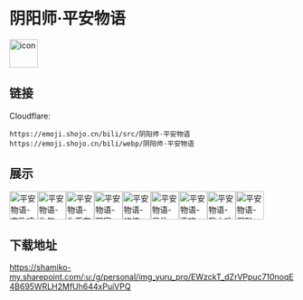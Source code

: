 # 阴阳师·平安物语
<img src="https://emoji.shojo.cn/bili/src/阴阳师·平安物语/icon.png" width="50" height="50" alt="icon">

## 链接
Cloudflare:
```
https://emoji.shojo.cn/bili/src/阴阳师·平安物语
https://emoji.shojo.cn/bili/webp/阴阳师·平安物语
```
## 展示
<img src="https://emoji.shojo.cn/bili/src/阴阳师·平安物语/平安物语-变欧喷雾.png" width="50" height="50" alt="平安物语-变欧喷雾"><img src="https://emoji.shojo.cn/bili/src/阴阳师·平安物语/平安物语-生气.png" width="50" height="50" alt="平安物语-生气"><img src="https://emoji.shojo.cn/bili/src/阴阳师·平安物语/平安物语-你币有了.png" width="50" height="50" alt="平安物语-你币有了"><img src="https://emoji.shojo.cn/bili/src/阴阳师·平安物语/平安物语-观察.png" width="50" height="50" alt="平安物语-观察"><img src="https://emoji.shojo.cn/bili/src/阴阳师·平安物语/平安物语-吃惊.png" width="50" height="50" alt="平安物语-吃惊"><img src="https://emoji.shojo.cn/bili/src/阴阳师·平安物语/平安物语-呆住.png" width="50" height="50" alt="平安物语-呆住"><img src="https://emoji.shojo.cn/bili/src/阴阳师·平安物语/平安物语-喜欢.png" width="50" height="50" alt="平安物语-喜欢"><img src="https://emoji.shojo.cn/bili/src/阴阳师·平安物语/平安物语-我太难了.png" width="50" height="50" alt="平安物语-我太难了"><img src="https://emoji.shojo.cn/bili/src/阴阳师·平安物语/平安物语-沉默.png" width="50" height="50" alt="平安物语-沉默">

## 下载地址

https://shamiko-my.sharepoint.com/:u:/g/personal/img_yuru_pro/EWzckT_dZrVPpuc710noqE4B695WRLH2MfUh644xPuiVPQ